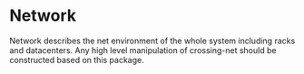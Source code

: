 # Network
Network describes the net environment of the whole system including racks and datacenters. Any high level manipulation of crossing-net should be constructed based on this package.
## 


